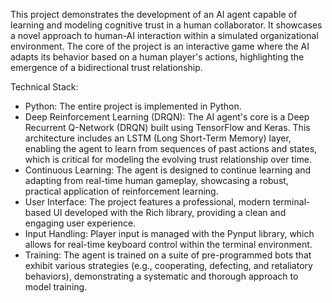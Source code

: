This project demonstrates the development of an AI agent capable of learning and modeling cognitive trust in a human collaborator. It showcases a novel approach to human-AI interaction within a simulated organizational environment. The core of the project is an interactive game where the AI adapts its behavior based on a human player's actions, highlighting the emergence of a bidirectional trust relationship.

Technical Stack:
 - Python: The entire project is implemented in Python.
 - Deep Reinforcement Learning (DRQN): The AI agent's core is a Deep Recurrent Q-Network (DRQN) built using TensorFlow and Keras. This architecture includes an LSTM (Long Short-Term Memory) layer, enabling the agent to learn from sequences of past actions and states, which is critical for modeling the evolving trust relationship over time.
 - Continuous Learning: The agent is designed to continue learning and adapting from real-time human gameplay, showcasing a robust, practical application of reinforcement learning.
 - User Interface: The project features a professional, modern terminal-based UI developed with the Rich library, providing a clean and engaging user experience.
 - Input Handling: Player input is managed with the Pynput library, which allows for real-time keyboard control within the terminal environment.
 - Training: The agent is trained on a suite of pre-programmed bots that exhibit various strategies (e.g., cooperating, defecting, and retaliatory behaviors), demonstrating a systematic and thorough approach to model training.
